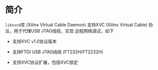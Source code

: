# 简介

`libxvcd`库 (Xilinx Virtual Cable Daemon) 支持XVC
(Xilinx Virtual Cable) 协议，用于代理USB JTAG线缆，实现
远程网络调试，如下

- 支持XVC v1.0协议版本

- 支持FTDI USB JTAG线缆 (FT232H/FT2232H)

- 支持XVC协议扩展，包括XVC锁定
